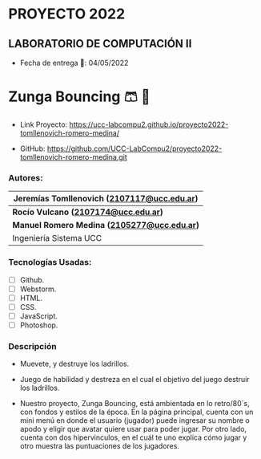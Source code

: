 # PROYECTO 2022
## LABORATORIO DE COMPUTACIÓN II

* Fecha de entrega 	:calendar:: 04/05/2022 

# Zunga Bouncing  :shorts: :red_circle:

- Link Proyecto: https://ucc-labcompu2.github.io/proyecto2022-tomllenovich-romero-medina/

- GitHub: https://github.com/UCC-LabCompu2/proyecto2022-tomllenovich-romero-medina.git


### Autores: 

| **Jeremías Tomllenovich  (2107117@ucc.edu.ar)** |
|-------------------------------------------------|
| **Rocío Vulcano          (2107174@ucc.edu.ar)** |
| **Manuel Romero Medina  (2105277@ucc.edu.ar)**  | 
| Ingeniería Sistema UCC                          |


### Tecnologías Usadas:
- [ ] Github.
- [ ] Webstorm.
- [ ] HTML.
- [ ] CSS.
- [ ] JavaScript.
- [ ] Photoshop. 

### Descripción

* Muevete, y destruye los ladrillos.
* Juego de habilidad y destreza en el cual el objetivo del juego destruir los ladrillos.

* Nuestro proyecto, Zunga Bouncing, está ambientada en lo retro/80´s, con fondos y estilos de la época. En la página principal, cuenta
con un mini menú en donde el usuario (jugador) puede ingresar su nombre o apodo y eligir que avatar quiere usar para poder jugar.
Por otro lado, cuenta con dos hipervinculos, en el cuál te uno explica cómo jugar y otro muestra las puntuaciones de los jugadores.

